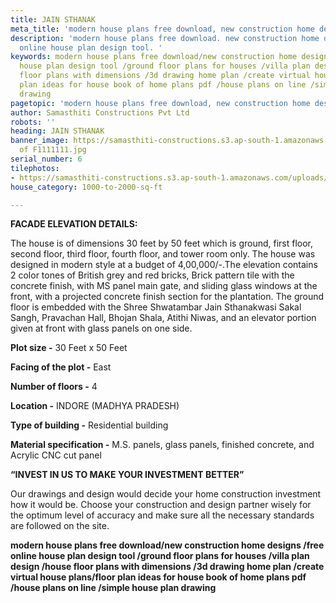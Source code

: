 ```yaml
---
title: JAIN STHANAK
meta_title: 'modern house plans free download, new construction home designs. '
description: 'modern house plans free download. new construction home designs .free
  online house plan design tool. '
keywords: modern house plans free download/new construction home designs /free online
  house plan design tool /ground floor plans for houses /villa plan design /house
  floor plans with dimensions /3d drawing home plan /create virtual house plans/floor
  plan ideas for house book of home plans pdf /house plans on line /simple house plan
  drawing
pagetopic: 'modern house plans free download, new construction home designs. '
author: Samasthiti Constructions Pvt Ltd
robots: ''
heading: JAIN STHANAK
banner_image: https://samasthiti-constructions.s3.ap-south-1.amazonaws.com/uploads/Copy
  of F1111111.jpg
serial_number: 6
tilephotos:
- https://samasthiti-constructions.s3.ap-south-1.amazonaws.com/uploads/Copy of F1111111.jpg
house_category: 1000-to-2000-sq-ft

---
```

**FACADE ELEVATION DETAILS:**

The house is of dimensions 30 feet by 50 feet which is ground, first floor, second floor, third floor, fourth floor, and tower room only. The house was designed in modern style at a budget of 4,00,000/-.The elevation contains 2 color tones of British grey and red bricks, Brick pattern tile with the concrete finish, with MS panel main gate, and sliding glass windows at the front, with a projected concrete finish section for the plantation. The ground floor is embedded with the Shree Shwatambar Jain Sthanakwasi Sakal Sangh, Pravachan Hall, Bhojan Shala, Atithi Niwas, and an elevator portion given at front with glass panels on one side.

**Plot size -** 30 Feet x 50 Feet

**Facing of the plot -** East

**Number of floors -** 4

**Location -** INDORE (MADHYA PRADESH)

**Type of building -** Residential building

**Material specification -** M.S. panels, glass panels, finished concrete, and Acrylic CNC cut panel

**“INVEST IN US TO MAKE YOUR INVESTMENT BETTER”**

Our drawings and design would decide your home construction investment how it would be. Choose your construction and design partner wisely for the optimum level of accuracy and make sure all the necessary standards are followed on the site.

**modern house plans free download/new construction home designs /free online house plan design tool /ground floor plans for houses /villa plan design /house floor plans with dimensions /3d drawing home plan /create virtual house plans/floor plan ideas for house book of home plans pdf /house plans on line /simple house plan drawing**
